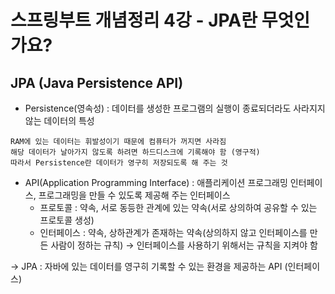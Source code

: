 # 스프링부트 개념정리 4강 - JPA란 무엇인가요?
## JPA (Java Persistence API)
+ Persistence(영속성) : 데이터를 생성한 프로그램의 실행이 종료되더라도 사라지지 않는 데이터의 특성
```
RAM에 있는 데이터는 휘발성이기 때문에 컴퓨터가 꺼지면 사라짐  
해당 데이터가 날아가지 않도록 하려면 하드디스크에 기록해야 함 (영구적)
따라서 Persistence란 데이터가 영구히 저장되도록 해 주는 것
```
+ API(Application Programming Interface) : 애플리케이션 프로그래밍 인터페이스, 프로그래밍을 만들 수 있도록 제공해 주는 인터페이스
  + 프로토콜 : 약속, 서로 동등한 관계에 있는 약속(서로 상의하여 공유할 수 있는 프로토콜 생성)
  + 인터페이스 : 약속, 상하관계가 존재하는 약속(상의하지 않고 인터페이스를 만든 사람이 정하는 규칙) → 인터페이스를 사용하기 위해서는 규칙을 지켜야 함

→ JPA : 자바에 있는 데이터를 영구히 기록할 수 있는 환경을 제공하는 API (인터페이스)
